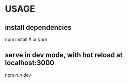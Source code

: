 # USAGE
## install dependencies
npm install # or yarn

## serve in dev mode, with hot reload at localhost:3000
npm run dev